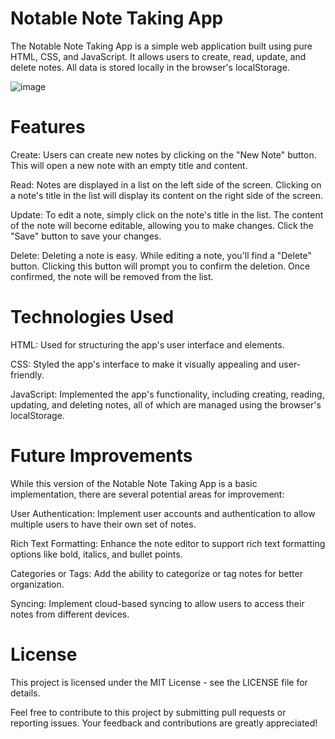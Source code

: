 # Notable Note Taking App
The Notable Note Taking App is a simple web application built using pure HTML, CSS, and JavaScript. It allows users to create, read, update, and delete notes. All data is stored locally in the browser's localStorage.

![image](https://github.com/jos7730/NotableApp/assets/86916920/a3342af0-2efb-428e-b850-d7f3fe55b942)



# Features
Create: Users can create new notes by clicking on the "New Note" button. This will open a new note with an empty title and content.

Read: Notes are displayed in a list on the left side of the screen. Clicking on a note's title in the list will display its content on the right side of the screen.

Update: To edit a note, simply click on the note's title in the list. The content of the note will become editable, allowing you to make changes. Click the "Save" button to save your changes.

Delete: Deleting a note is easy. While editing a note, you'll find a "Delete" button. Clicking this button will prompt you to confirm the deletion. Once confirmed, the note will be removed from the list.

# Technologies Used
HTML: Used for structuring the app's user interface and elements.

CSS: Styled the app's interface to make it visually appealing and user-friendly.

JavaScript: Implemented the app's functionality, including creating, reading, updating, and deleting notes, all of which are managed using the browser's localStorage.

# Future Improvements
While this version of the Notable Note Taking App is a basic implementation, there are several potential areas for improvement:

User Authentication: Implement user accounts and authentication to allow multiple users to have their own set of notes.

Rich Text Formatting: Enhance the note editor to support rich text formatting options like bold, italics, and bullet points.

Categories or Tags: Add the ability to categorize or tag notes for better organization.

Syncing: Implement cloud-based syncing to allow users to access their notes from different devices.

# License
This project is licensed under the MIT License - see the LICENSE file for details.

Feel free to contribute to this project by submitting pull requests or reporting issues. Your feedback and contributions are greatly appreciated!

